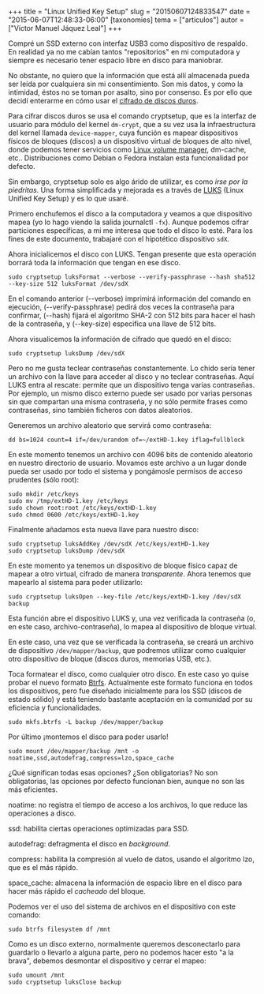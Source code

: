 +++
title = "Linux Unified Key Setup"
slug = "20150607124833547"
date = "2015-06-07T12:48:33-06:00"
[taxonomies]
tema = ["articulos"]
autor = ["Víctor Manuel Jáquez Leal"]
+++

Compré un SSD externo con interfaz USB3 como dispositivo de respaldo. En
realidad ya no me cabían tantos "repositorios" en mi computadora y
siempre es necesario tener espacio libre en disco para maniobrar.

No obstante, no quiero que la información que está allí almacenada pueda ser
leída por cualquiera sin mi consentimiento. Son mis datos, y como la intimidad,
éstos no se toman por asalto, sino por consenso. Es por ello que decidí
enterarme en cómo usar el [cifrado de discos
duros](http://en.wikipedia.org/wiki/Disk_encryption_theory).

Para cifrar discos duros se usa el comando cryptsetup, que es la interfaz de
usuario para módulo del kernel `dm-crypt`, que a su vez usa la infraestructura
del kernel llamada `device-mapper`, cuya función es mapear dispositivos físicos
de bloques (discos) a un dispositivo virtual de bloques de alto nivel, donde
podemos tener servicios como [Linux volume
manager](http://sourceware.org/lvm2/), dm-cache, etc.. Distribuciones como
Debian o Fedora instalan esta funcionalidad por defecto.

<!-- more -->

Sin embargo, cryptsetup solo es algo árido de utilizar, es como *irse por la
piedritas*. Una forma simplificada y mejorada es a través de
[LUKS](https://gitlab.com/cryptsetup/cryptsetup/wikis/DMCrypt) (Linux Unified
Key Setup) y es lo que usaré.

Primero enchufemos el disco a la computadora y veamos a que dispositivo mapea
(yo lo hago viendo la salida journalctl `-fx`). Aunque podemos cifrar
particiones específicas, a mi me interesa que todo el disco lo esté. Para los
fines de este documento, trabajaré con el hipotético dispositivo `sdX`.

Ahora inicialicemos el disco con LUKS. Tengan presente que esta operación
borrará toda la información que tengan en ese disco.

    sudo cryptsetup luksFormat --verbose --verify-passphrase --hash sha512 --key-size 512 luksFormat /dev/sdX

En el comando anterior (--verbose) imprimirá información del comando en
ejecución, (--verify-passphrase) pedirá dos veces la contraseña para confirmar,
(--hash) fijará el algoritmo SHA-2 con 512 bits para hacer el hash de la
contraseña, y (--key-size) especifica una llave de 512 bits.

Ahora visualicemos la información de cifrado que quedó en el disco:

    sudo cryptsetup luksDump /dev/sdX

Pero no me gusta teclear contraseñas constantemente. Lo chido sería tener un
archivo con la llave para acceder al disco y no teclear contraseñas. Aquí LUKS
entra al rescate: permite que un dispositivo tenga varias contraseñas. Por
ejemplo, un mismo disco externo puede ser usado por varias personas sin que
compartan una misma contraseña, y no sólo permite frases como contraseñas, sino
también ficheros con datos aleatorios.

Generemos un archivo aleatorio que servirá como contraseña:

    dd bs=1024 count=4 if=/dev/urandom of=~/extHD-1.key iflag=fullblock

En este momento tenemos un archivo con 4096 bits de contenido aleatorio en
nuestro directorio de usuario. Movamos este archivo a un lugar donde pueda ser
usado por todo el sistema y pongámosle permisos de acceso prudentes (sólo root):

    sudo mkdir /etc/keys
    sudo mv /tmp/extHD-1.key /etc/keys
    sudo chown root:root /etc/keys/extHD-1.key
    sudo chmod 0600 /etc/keys/extHD-1.key

Finalmente añadamos esta nueva llave para nuestro disco:

    sudo cryptsetup luksAddKey /dev/sdX /etc/keys/extHD-1.key
    sudo cryptsetup luksDump /dev/sdX

En este momento ya tenemos un dispositivo de bloque físico capaz de mapear a
otro virtual, cifrado de manera *transparente*. Ahora tenemos que mapearlo al
sistema para poder utilizarlo:

    sudo cryptsetup luksOpen --key-file /etc/keys/extHD-1.key /dev/sdX backup

Esta función abre el dispositivo LUKS y, una vez verificada la contraseña (o, en
este caso, archivo-contraseña), lo mapea al dispositivo de bloque virtual.

En este caso, una vez que se verificada la contraseña, se creará un archivo de
dispositivo `/dev/mapper/backup`, que podremos utilizar como cualquier otro
dispositivo de bloque (discos duros, memorias USB, etc.).

Toca formatear el disco, como cualquier otro disco. En este caso yo quise probar
el nuevo formato [Btrfs](https://btrfs.wiki.kernel.org/index.php/Main_Page).
Actualmente este formato funciona en todos los dispositivos, pero fue diseñado
inicialmente para los SSD (discos de estado sólido) y está teniendo bastante
aceptación en la comunidad por su eficiencia y funcionalidades.

    sudo mkfs.btrfs -L backup /dev/mapper/backup

Por último ¡montemos el disco para poder usarlo!

    sudo mount /dev/mapper/backup /mnt -o noatime,ssd,autodefrag,compress=lzo,space_cache

¿Qué significan todas esas opciones? ¿Son obligatorias? No son obligatorias, las
opciones por defecto funcionan bien, aunque no son las más eficientes.

noatime: no registra el tiempo de acceso a los archivos, lo que reduce las
operaciones a disco.

ssd: habilita ciertas operaciones optimizadas para SSD.

autodefrag: defragmenta el disco en *background*.

compress: habilita la compresión al vuelo de datos, usando el algoritmo lzo, que
es el más rápido.

space_cache: almacena la información de espacio libre en el disco para hacer más
rápido el *cacheado* del bloque.

Podemos ver el uso del sistema de archivos en el dispositivo con este comando:

    sudo btrfs filesystem df /mnt

Como es un disco externo, normalmente queremos desconectarlo para guardarlo o
llevarlo a alguna parte, pero no podemos hacer esto "a la brava", debemos
desmontar el dispositivo y cerrar el mapeo:

    sudo umount /mnt
    sudo cryptsetup luksClose backup
